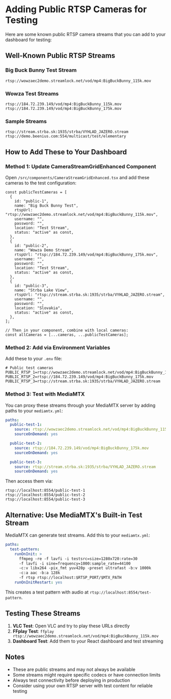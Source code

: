 # Adding Public RTSP Cameras for Testing

Here are some known public RTSP camera streams that you can add to your dashboard for testing:

## Well-Known Public RTSP Streams

### Big Buck Bunny Test Stream

```
rtsp://wowzaec2demo.streamlock.net/vod/mp4:BigBuckBunny_115k.mov
```

### Wowza Test Streams

```
rtsp://184.72.239.149/vod/mp4:BigBuckBunny_115k.mov
rtsp://184.72.239.149/vod/mp4:BigBuckBunny_175k.mov
```

### Sample Streams

```
rtsp://stream.strba.sk:1935/strba/VYHLAD_JAZERO.stream
rtsp://demo.beenius.com:554/multicast/test/elementary
```

## How to Add These to Your Dashboard

### Method 1: Update CameraStreamGridEnhanced Component

Open `/src/components/CameraStreamGridEnhanced.tsx` and add these cameras to the test configuration:

```tsx
const publicTestCameras = [
  {
    id: "public-1",
    name: "Big Buck Bunny Test",
    rtspUrl: "rtsp://wowzaec2demo.streamlock.net/vod/mp4:BigBuckBunny_115k.mov",
    username: "",
    password: "",
    location: "Test Stream",
    status: "active" as const,
  },
  {
    id: "public-2",
    name: "Wowza Demo Stream",
    rtspUrl: "rtsp://184.72.239.149/vod/mp4:BigBuckBunny_175k.mov",
    username: "",
    password: "",
    location: "Test Stream",
    status: "active" as const,
  },
  {
    id: "public-3",
    name: "Strba Lake View",
    rtspUrl: "rtsp://stream.strba.sk:1935/strba/VYHLAD_JAZERO.stream",
    username: "",
    password: "",
    location: "Slovakia",
    status: "active" as const,
  },
];

// Then in your component, combine with local cameras:
const allCameras = [...cameras, ...publicTestCameras];
```

### Method 2: Add via Environment Variables

Add these to your `.env` file:

```env
# Public test cameras
PUBLIC_RTSP_1=rtsp://wowzaec2demo.streamlock.net/vod/mp4:BigBuckBunny_115k.mov
PUBLIC_RTSP_2=rtsp://184.72.239.149/vod/mp4:BigBuckBunny_175k.mov
PUBLIC_RTSP_3=rtsp://stream.strba.sk:1935/strba/VYHLAD_JAZERO.stream
```

### Method 3: Test with MediaMTX

You can proxy these streams through your MediaMTX server by adding paths to your `mediamtx.yml`:

```yaml
paths:
  public-test-1:
    source: rtsp://wowzaec2demo.streamlock.net/vod/mp4:BigBuckBunny_115k.mov
    sourceOnDemand: yes

  public-test-2:
    source: rtsp://184.72.239.149/vod/mp4:BigBuckBunny_175k.mov
    sourceOnDemand: yes

  public-test-3:
    source: rtsp://stream.strba.sk:1935/strba/VYHLAD_JAZERO.stream
    sourceOnDemand: yes
```

Then access them via:

```
rtsp://localhost:8554/public-test-1
rtsp://localhost:8554/public-test-2
rtsp://localhost:8554/public-test-3
```

## Alternative: Use MediaMTX's Built-in Test Stream

MediaMTX can generate test streams. Add this to your `mediamtx.yml`:

```yaml
paths:
  test-pattern:
    runOnInit: >
      ffmpeg -re -f lavfi -i testsrc=size=1280x720:rate=30 
      -f lavfi -i sine=frequency=1000:sample_rate=44100 
      -c:v libx264 -pix_fmt yuv420p -preset ultrafast -b:v 1000k 
      -c:a aac -b:a 128k 
      -f rtsp rtsp://localhost:$RTSP_PORT/$MTX_PATH
    runOnInitRestart: yes
```

This creates a test pattern with audio at `rtsp://localhost:8554/test-pattern`.

## Testing These Streams

1. **VLC Test**: Open VLC and try to play these URLs directly
2. **FFplay Test**: `ffplay rtsp://wowzaec2demo.streamlock.net/vod/mp4:BigBuckBunny_115k.mov`
3. **Dashboard Test**: Add them to your React dashboard and test streaming

## Notes

- These are public streams and may not always be available
- Some streams might require specific codecs or have connection limits
- Always test connectivity before deploying in production
- Consider using your own RTSP server with test content for reliable testing
